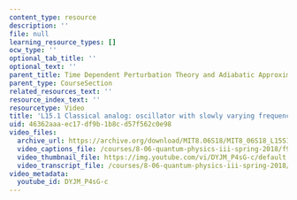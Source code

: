 ```yaml
---
content_type: resource
description: ''
file: null
learning_resource_types: []
ocw_type: ''
optional_tab_title: ''
optional_text: ''
parent_title: Time Dependent Perturbation Theory and Adiabatic Approximation
parent_type: CourseSection
related_resources_text: ''
resource_index_text: ''
resourcetype: Video
title: 'L15.1 Classical analog: oscillator with slowly varying frequency'
uid: 46362aaa-ec17-df9b-1b8c-d57f562c0e98
video_files:
  archive_url: https://archive.org/download/MIT8.06S18/MIT8_06S18_L15S1_300k.mp4
  video_captions_file: /courses/8-06-quantum-physics-iii-spring-2018/f9cf1c5911b450b5baaf7fb96b678816_DYJM_P4sG-c.vtt
  video_thumbnail_file: https://img.youtube.com/vi/DYJM_P4sG-c/default.jpg
  video_transcript_file: /courses/8-06-quantum-physics-iii-spring-2018/20f26602f22e0792fdaa4a511a2625d7_DYJM_P4sG-c.pdf
video_metadata:
  youtube_id: DYJM_P4sG-c
---
```

